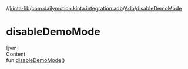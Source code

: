 //[kinta-lib](../../../index.md)/[com.dailymotion.kinta.integration.adb](../index.md)/[Adb](index.md)/[disableDemoMode](disable-demo-mode.md)



# disableDemoMode  
[jvm]  
Content  
fun [disableDemoMode](disable-demo-mode.md)()  



